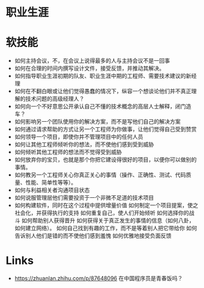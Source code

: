 # 职业生涯

# 软技能

- 如何主持会议，不，在会议上说得最多的人与主持会议不是一回事
- 如何在合理的时间内撰写设计文件，接受反馈，并推动其解决。
- 如何指导职业生涯初期的队友、职业生涯中期的工程师、需要技术建议的新经理
- 如何在不翻白眼或让他们觉得愚蠢的情况下，纵容一个想谈论他们并不真正理解的技术问题的高级经理人？
- 如何向一个不好意思公开承认自己不懂的技术概念的高层人士解释，闭门造车？
- 如何影响另一个团队使用你的解决方案，而不是写他们自己的解决方案
- 如何通过请求帮助的方式让另一个工程师为你做事，让他们觉得自己受到赞赏
- 如何领导一个项目，即使你并不管理项目中的任何人员
- 如何让其他工程师倾听你的想法，而不使他们感到受到威胁
- 如何倾听其他工程师的想法而不觉得受到威胁
- 如何放弃你的宝贝，也就是那个你把它建设得很好的项目，以便你可以做别的事情。
- 如何教另一个工程师关心你真正关心的事情（操作、正确性、测试、代码质量、性能、简单性等等）。
- 如何与利益相关者沟通项目状态
- 如何说服管理层他们需要投资于一个非微不足道的技术项目
- 如何构建软件，同时在这个过程中提供增量价值
  如何制定一个项目提案，使之社会化，并获得执行的支持
  如何重复自己，使人们开始倾听
  如何选择你的战斗
  如何帮助别人获得晋升
  如何获得关于真正发生的事情的信息（如何八卦，如何建立网络）。
  如何自己找到有趣的工作，而不是等着别人把它带给你
  如何告诉别人他们是错的而不使他们感到羞愧
  如何优雅地接受负面反馈

# Links

- https://zhuanlan.zhihu.com/p/87648096 在中国程序员是青春饭吗？
